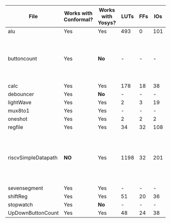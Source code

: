 |     **File**     |**Works with Conformal?**|**Works with Yosys?**|**LUTs**|**FFs**|**IOs**|**BUFGs**|               **Errors**                                       |
|------------------|-------------------------|---------------------|--------|-------|-------|---------|----------------------------------------------------------------|
|      alu         |         Yes             |         Yes         |  493   |   0   |  101  |    0    |                  None                                          |
|   buttoncount    |         Yes             |       **No**        |   -    |   -   |   -   |    -    | Has issues getting the proper led values                       |
|      calc        |         Yes             |         Yes         |  178   |   18  |   38  |    1    |                  None                                          |
|      debouncer   |         Yes             |       **No**        |    -   |   -   |   -   |    -    |                  None                                          |
|      lightWave   |         Yes             |         Yes         |   2    |   3   |   19  |    1    |                  None                                          |
|      mux8to1     |         Yes             |         Yes         |   -    |   -   |   -   |    -    |                  None                                          |
|     oneshot      |         Yes             |         Yes         |   2    |   2   |   2   |    1    |                  None                                          |
|     regfile      |         Yes             |        Yes          |   34   |   32  |   108 |    1    |                  None                                          |
| riscvSimpleDatapath |      **NO**          |       Yes           |  1198  |   32  |   201 |   12    | Relies on regfile, which already doesn't work in yosys         |
|  sevensegment    |         Yes             |         Yes         |   -    |   -   |   -   |    -    |                  None                                          |
|     shiftReg     |         Yes             |         Yes         |   51   |   20  |   36  |    1    |                  None                                          |
|      stopwatch   |         Yes             |       **No**        |    -   |   -   |   -   |    -    |                  None                                          |
|UpDownButtonCount |         Yes             |         Yes         |  48    |   24  |   38  |    1    |                  None                                          |
